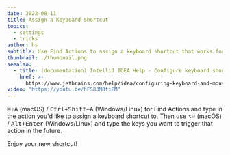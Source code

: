 ```yaml
---
date: 2022-08-11
title: Assign a Keyboard Shortcut
topics:
  - settings
  - tricks
author: hs
subtitle: Use Find Actions to assign a keyboard shortcut that works for you.
thumbnail: ./thumbnail.png
seealso:
  - title: (documentation) IntelliJ IDEA Help - Configure keyboard shortcuts
    href: >-
      https://www.jetbrains.com/help/idea/configuring-keyboard-and-mouse-shortcuts.html
video: "https://youtu.be/hFS83M8tiEM"
---
```


<kbd>⌘⇧A</kbd> (macOS) / <kbd>Ctrl+Shift+A</kbd> (Windows/Linux) for Find Actions and type in the action you'd like to assign a keyboard shortcut to. Then use <kbd>⌥⏎</kbd> (macOS) / <kbd>Alt+Enter</kbd> (Windows/Linux) and type the keys you want to trigger that action in the future.

Enjoy your new shortcut!
